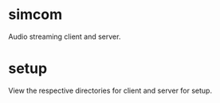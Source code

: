 # simcom
Audio streaming client and server.

# setup
View the respective directories for client and 
server for setup.